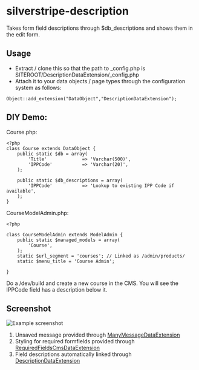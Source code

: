 silverstripe-description
========================

Takes form field descriptions through $db_descriptions and shows them in the edit form.

## Usage

* Extract / clone this so that the path to _config.php is SITEROOT/DescriptionDataExtension/_config.php
* Attach it to your data objects / page types through the configuration system as follows:
 
```
Object::add_extension("DataObject","DescriptionDataExtension");
```

## DIY Demo:

Course.php:

    <?php
    class Course extends DataObject {
    	public static $db = array(
    		'Title'             => 'Varchar(500)',
    		'IPPCode'           => 'Varchar(20)',
    	);
    
    	public static $db_descriptions = array(
    		'IPPCode'           => 'Lookup to existing IPP Code if available',
    	);    
    }

CourseModelAdmin.php:

    <?php
    
    class CourseModelAdmin extends ModelAdmin {
    	public static $managed_models = array(
    		'Course',
    	); 
      	static $url_segment = 'courses'; // Linked as /admin/products/
      	static $menu_title = 'Course Admin';
    	
    }

Do a /dev/build and create a new course in the CMS. You will see the IPPCode field has a description below it.


## Screenshot

![Example screenshot](http://content.screencast.com/users/SanderVD/folders/Jing/media/c66ae9b9-d681-4940-adbd-71773d110d54/2012-11-20_1340.png)

1. Unsaved message provided through [ManyMessageDataExtension](https://github.com/svandragt/silverstripe-manymessage)
2. Styling for required formfields provided through [RequiredFieldsCmsDataExtension](https://github.com/svandragt/silverstripe-requiredfieldscms)
3. Field descriptions automatically linked through [DescriptionDataExtension](https://github.com/svandragt/silverstripe-description)
